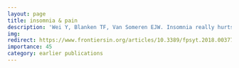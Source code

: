 ```yaml
---
layout: page
title: insomnia & pain
description: 'Wei Y, Blanken TF, Van Someren EJW. Insomnia really hurts: Habitual insomnia increases the acute effect of a bad night’s sleep on pain. Front Psychiatry 2018'
img: 
redirect: https://www.frontiersin.org/articles/10.3389/fpsyt.2018.00377/full
importance: 45
category: earlier publications
---
```

